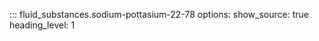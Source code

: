 ::: fluid_substances.sodium-pottasium-22-78
    options:
      show_source: true
      heading_level: 1